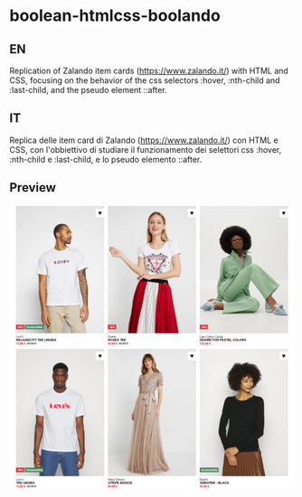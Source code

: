 # boolean-htmlcss-boolando

## EN

Replication of Zalando item cards (https://www.zalando.it/) with HTML and CSS, focusing on the behavior of the css selectors :hover, :nth-child and :last-child, and the pseudo element ::after.

## IT

Replica delle item card di Zalando (https://www.zalando.it/) con HTML e CSS, con l'obbiettivo di studiare il funzionamento dei selettori css :hover, :nth-child e :last-child, e lo pseudo elemento ::after.

## Preview

![Alt text](/base.png?raw=true "Base")
